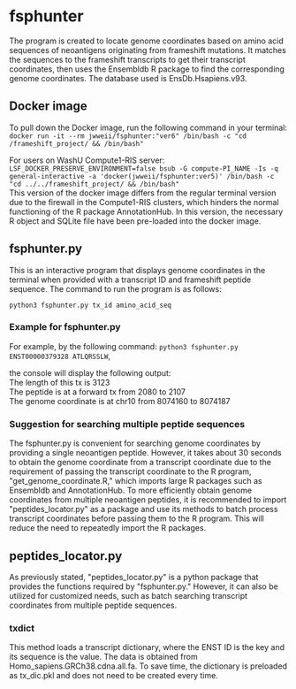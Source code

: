 # fsphunter

The program is created to locate genome coordinates based on amino acid sequences of neoantigens originating from frameshift mutations. It matches the sequences to the frameshift transcripts to get their transcript coordinates, then uses the Ensembldb R package to find the corresponding genome coordinates. The database used is EnsDb.Hsapiens.v93.

## Docker image
To pull down the Docker image, run the following command in your terminal:  
`docker run -it --rm jwweii/fsphunter:"ver6" /bin/bash -c "cd /frameshift_project/ && /bin/bash"`     

For users on WashU Compute1-RIS server:  
`LSF_DOCKER_PRESERVE_ENVIRONMENT=false bsub -G compute-PI_NAME -Is -q general-interactive -a 'docker(jwweii/fsphunter:ver5)' /bin/bash -c "cd ../../frameshift_project/ && /bin/bash"`   
This version of the docker image differs from the regular terminal version due to the firewall in the Compute1-RIS clusters, which hinders the normal functioning of the R package AnnotationHub. In this version, the necessary R object and SQLite file have been pre-loaded into the docker image.

## fsphunter.py
This is an interactive program that displays genome coordinates in the terminal when provided with a transcript ID and frameshift peptide sequence. The command to run the program is as follows:   

`python3 fsphunter.py tx_id amino_acid_seq`     

### Example for fsphunter.py
For example, by the following command:
`python3 fsphunter.py ENST00000379328 ATLQRSSLW`,

the console will display the following output:  
The length of this tx is 3123   
The peptide is at a forward tx from 2080 to 2107   
The genome coordinate is at chr10 from 8074160 to 8074187  

### Suggestion for searching multiple peptide sequences
The fsphunter.py is convenient for searching genome coordinates by providing a single neoantigen peptide. However, it takes about 30 seconds to obtain the genome coordinate from a transcript coordinate due to the requirement of passing the transcript coordinate to the R program, "get_genome_coordinate.R," which imports large R packages such as Ensembldb and AnnotationHub. To more efficiently obtain genome coordinates from multiple neoantigen peptides, it is recommended to import "peptides_locator.py" as a package and use its methods to batch process transcript coordinates before passing them to the R program. This will reduce the need to repeatedly import the R packages.

## peptides_locator.py
As previously stated, "peptides_locator.py" is a python package that provides the functions required by "fsphunter.py." However, it can also be utilized for customized needs, such as batch searching transcript coordinates from multiple peptide sequences.  

### txdict   
This method loads a transcript dictionary, where the ENST ID is the key and its sequence is the value. The data is obtained from Homo_sapiens.GRCh38.cdna.all.fa. To save time, the dictionary is preloaded as tx_dic.pkl and does not need to be created every time.
